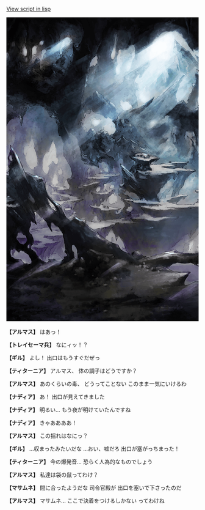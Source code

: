 [View script in lisp](../scripts/100105031.txt)

![101_cave.png](../images/backgrounds/101_cave.png)

**【アルマス】**
はあっ！

**【トレイセーマ兵】**
なにィッ！？

**【ギル】**
よし！
出口はもうすぐだぜっ

**【ティターニア】**
アルマス、
体の調子はどうですか？

**【アルマス】**
あのくらいの毒、
どうってことない
このまま一気にいけるわ

**【ナディア】**
あ！
出口が見えてきました

**【ナディア】**
明るい…
もう夜が明けていたんですね

**【ナディア】**
きゃああああ！

**【アルマス】**
この揺れはなにっ？

**【ギル】**
…収まったみたいだな
…おい、嘘だろ
出口が塞がっちまった！

**【ティターニア】**
今の爆発音…
恐らく人為的なものでしょう

**【アルマス】**
私達は袋の鼠ってわけ？

**【マサムネ】**
間に合ったようだな
司令官殿が
出口を塞いで下さったのだ

**【アルマス】**
マサムネ…
ここで決着をつけるしかない
ってわけね